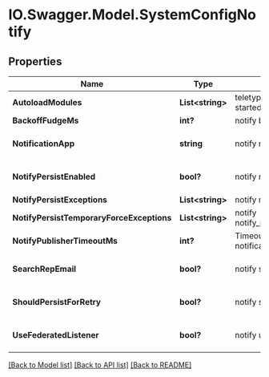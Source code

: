 # IO.Swagger.Model.SystemConfigNotify
## Properties

Name | Type | Description | Notes
------------ | ------------- | ------------- | -------------
**AutoloadModules** | **List&lt;string&gt;** | teletype modules to start when teletype is started | [optional] 
**BackoffFudgeMs** | **int?** | notify backoff fudge in milliseconds | [optional] 
**NotificationApp** | **string** | notify notification app | [optional] [default to "teletype"]
**NotifyPersistEnabled** | **bool?** | notify notify_persist_enabled | [optional] [default to true]
**NotifyPersistExceptions** | **List&lt;string&gt;** | notify notify_persist_exceptions | [optional] 
**NotifyPersistTemporaryForceExceptions** | **List&lt;string&gt;** | notify notify_persist_temporary_force_exceptions | [optional] 
**NotifyPublisherTimeoutMs** | **int?** | Timeout in milliseconds when publishing notification using notify publisher | [optional] 
**SearchRepEmail** | **bool?** | notify search rep email | [optional] [default to true]
**ShouldPersistForRetry** | **bool?** | notify should_persist_for_retry | [optional] [default to true]
**UseFederatedListener** | **bool?** | notify use federated listener | [optional] [default to false]

[[Back to Model list]](../README.md#documentation-for-models) [[Back to API list]](../README.md#documentation-for-api-endpoints) [[Back to README]](../README.md)

